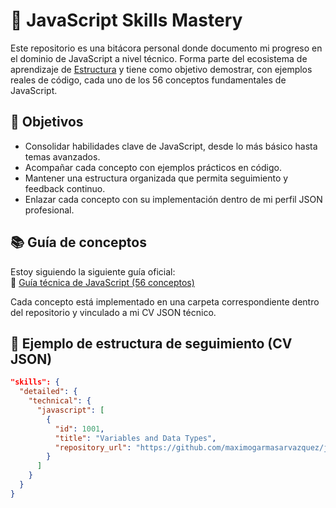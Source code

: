 # 🧠 JavaScript Skills Mastery

Este repositorio es una bitácora personal donde documento mi progreso en el dominio de JavaScript a nivel técnico. Forma parte del ecosistema de aprendizaje de [Estructura](https://estructura.co) y tiene como objetivo demostrar, con ejemplos reales de código, cada uno de los 56 conceptos fundamentales de JavaScript.

## 🚀 Objetivos

- Consolidar habilidades clave de JavaScript, desde lo más básico hasta temas avanzados.
- Acompañar cada concepto con ejemplos prácticos en código.
- Mantener una estructura organizada que permita seguimiento y feedback continuo.
- Enlazar cada concepto con su implementación dentro de mi perfil JSON profesional.

## 📚 Guía de conceptos

Estoy siguiendo la siguiente guía oficial:  
🔗 [Guía técnica de JavaScript (56 conceptos)](https://github.com/mirandaariel/estructura-talent-pool/blob/develop/core/skills-detailed-technical-javascript.json)

Cada concepto está implementado en una carpeta correspondiente dentro del repositorio y vinculado a mi CV JSON técnico.

## 🧾 Ejemplo de estructura de seguimiento (CV JSON)

```json
"skills": {
  "detailed": {
    "technical": {
      "javascript": [
        {
          "id": 1001,
          "title": "Variables and Data Types",
          "repository_url": "https://github.com/maximogarmasarvazquez/javascript-skills-mastery/blob/main/skills/variables.js"
        }
      ]
    }
  }
}



